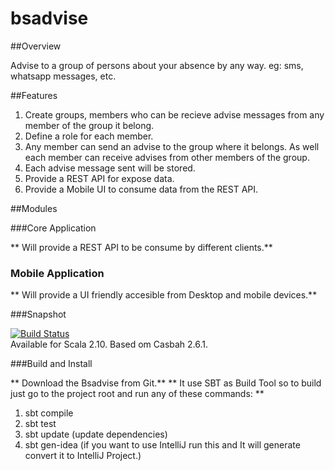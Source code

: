 bsadvise
========

##Overview

Advise to a group of persons about your absence by any way. eg: sms, whatsapp messages, etc.

##Features

1. Create groups, members who can be recieve advise messages from any member of the group it belong.
2. Define a role for each member.
3. Any member can send an advise to the group where it belongs. As well each member can receive advises from other members of the group.
4. Each advise message sent will be stored.
5. Provide a REST API for expose data.
6. Provide a Mobile UI to consume data from the REST API.

##Modules

###Core Application

** Will provide a REST API to be consume by different clients.**

### Mobile Application

** Will provide a UI friendly accesible from Desktop and mobile devices.**

###Snapshot

[![Build Status](https://travis-ci.org/caelwinner/bsadvise.png?branch=master)](https://travis-ci.org/caelwinner/bsadvise)  
Available for Scala 2.10. Based om Casbah 2.6.1.

###Build and Install

** Download the Bsadvise from Git.**
** It use SBT as Build Tool so to build just go to the project root and run any of these commands: **

1. sbt compile
2. sbt test
3. sbt update (update dependencies)
4. sbt gen-idea (if you want to use IntelliJ run this and It will generate convert it to IntelliJ Project.)
